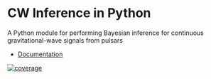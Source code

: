 # CW Inference in Python

A Python module for performing Bayesian inference for continuous gravitational-wave signals from pulsars

* [Documentation](https://docs.ligo.org/matthew-pitkin/cwinpy/)
 
[![coverage](https://docs.ligo.org/matthew-pitkin/cwinpy/coverage_badge.svg)](https://docs.ligo.org/matthew-pitkin/cwinpy/htmlcov/)